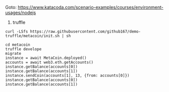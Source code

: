 Goto: https://www.katacoda.com/scenario-examples/courses/environment-usages/nodejs

1. truffle
```
curl -LSfs https://raw.githubusercontent.com/github167/demo-truffle/metacoin/init.sh | sh

cd metacoin
truffle develope
migrate
instance = await MetaCoin.deployed()
accounts = await web3.eth.getAccounts()
instance.getBalance(accounts[0])
instance.getBalance(accounts[1])
instance.sendCoin(accounts[1], 13, {from: accounts[0]})
instance.getBalance(accounts[0])
instance.getBalance(accounts[1])
```
